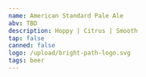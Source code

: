 ```yaml
---
name: American Standard Pale Ale
abv: TBD
description: Hoppy | Citrus | Smooth
tap: false
canned: false
logo: /upload/bright-path-logo.svg
tags: beer
---
```

